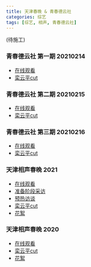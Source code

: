 ```yaml
---
title: 天津春晚 & 青春德云社
categories: 综艺
tags: [综艺, 相声, 青春德云社]
---
```

(待施工)

### 青春德云社 第一期 20210214

+ [在线观看]()
+ [栾云平cut]()

### 青春德云社 第二期 20210215
+ [在线观看]()
+ [栾云平cut]()

### 青春德云社 第三期 20210216
+ [在线观看]()
+ [栾云平cut]()

### 天津相声春晚 2021
+ [在线观看]()
+ [准备阶段采访]()
+ [预热访谈]()
+ [栾云平cut]()
+ [花絮]()

### 天津相声春晚 2020
+ [在线观看]()
+ [栾云平cut]()
+ [花絮]()
